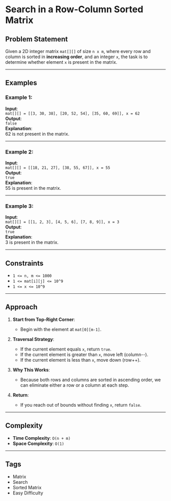 # Search in a Row-Column Sorted Matrix

## Problem Statement  
Given a 2D integer matrix `mat[][]` of size `n x m`, where every row and column is sorted in **increasing order**, and an integer `x`, the task is to determine whether element `x` is present in the matrix.

---

## Examples

### Example 1:
**Input**:  
`mat[][] = [[3, 30, 38], [20, 52, 54], [35, 60, 69]], x = 62`  
**Output**:  
`false`  
**Explanation**:  
62 is not present in the matrix.

---

### Example 2:
**Input**:  
`mat[][] = [[18, 21, 27], [38, 55, 67]], x = 55`  
**Output**:  
`true`  
**Explanation**:  
55 is present in the matrix.

---

### Example 3:
**Input**:  
`mat[][] = [[1, 2, 3], [4, 5, 6], [7, 8, 9]], x = 3`  
**Output**:  
`true`  
**Explanation**:  
3 is present in the matrix.

---

## Constraints
- `1 <= n, m <= 1000`  
- `1 <= mat[i][j] <= 10^9`  
- `1 <= x <= 10^9`

---

## Approach
1. **Start from Top-Right Corner**:
   - Begin with the element at `mat[0][m-1]`.

2. **Traversal Strategy**:
   - If the current element equals `x`, return `true`.
   - If the current element is greater than `x`, move left (column--).
   - If the current element is less than `x`, move down (row++).

3. **Why This Works**:
   - Because both rows and columns are sorted in ascending order, we can eliminate either a row or a column at each step.

4. **Return**:
   - If you reach out of bounds without finding `x`, return `false`.

---

## Complexity
- **Time Complexity**: `O(n + m)`  
- **Space Complexity**: `O(1)`

---

## Tags
- Matrix  
- Search  
- Sorted Matrix  
- Easy Difficulty
